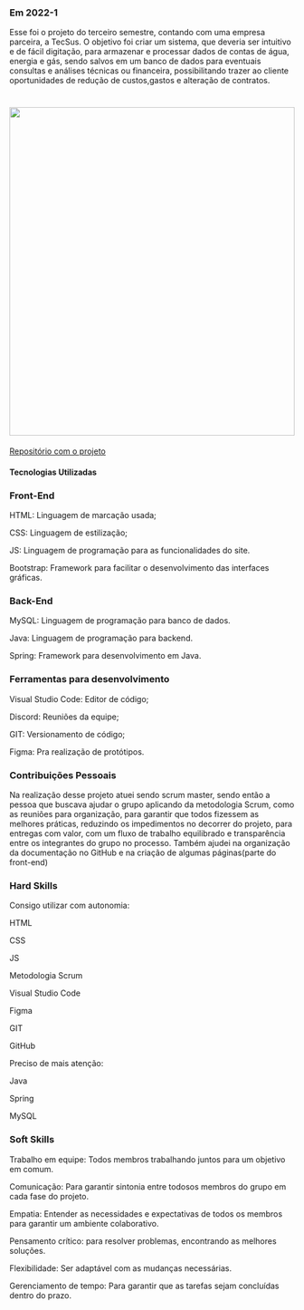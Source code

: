 ### Em 2022-1
Esse foi o projeto do terceiro semestre, contando com uma empresa parceira, a TecSus. O objetivo foi criar um sistema, que deveria ser intuitivo e de fácil digitação, para armazenar e processar dados de contas de água, energia e gás, sendo salvos em um banco de dados para eventuais consultas e análises técnicas ou financeira, possibilitando trazer ao cliente oportunidades de redução de custos,gastos e alteração de contratos.

<h1 align="center"><img src = "https://github.com/GustavoAndo/portifolio-TG/blob/main/img/3-semestre.gif" width="100%" height="580px"></h1>



[Repositório com o projeto](https://github.com/NewInoDevs/NewInoDevs)

#### Tecnologias Utilizadas

### Front-End

HTML: Linguagem de marcação usada;

CSS: Linguagem de estilização;

JS: Linguagem de programação para as funcionalidades do site.

Bootstrap: Framework para facilitar o desenvolvimento das interfaces gráficas.

### Back-End

MySQL: Linguagem de programação para banco de dados.

Java: Linguagem de programação para backend.

Spring: Framework para desenvolvimento em Java.

### Ferramentas para desenvolvimento

Visual Studio Code: Editor de código;

Discord: Reuniões da equipe;

GIT: Versionamento de código;

Figma: Pra realização de protótipos.

### Contribuições Pessoais
Na realização desse projeto atuei sendo scrum master, sendo então a pessoa que buscava ajudar o grupo aplicando da metodologia Scrum, como as reuniões para organização, para garantir que todos fizessem as melhores práticas, reduzindo os impedimentos no decorrer do projeto, para entregas com valor, com um fluxo de trabalho equilibrado e transparência entre os integrantes do grupo no processo. Também ajudei na organização da documentação no GitHub e na criação de algumas páginas(parte do front-end)

### Hard Skills

Consigo utilizar com autonomia:

HTML

CSS

JS

Metodologia Scrum

Visual Studio Code

Figma

GIT

GitHub

Preciso de mais atenção:

Java

Spring

MySQL


### Soft Skills
Trabalho em equipe: Todos membros trabalhando juntos para um objetivo em comum. 

Comunicação: Para garantir sintonia entre todosos membros do grupo em cada fase do projeto.

Empatia: Entender as necessidades e expectativas de todos os membros para garantir um ambiente colaborativo.

Pensamento crítico: para resolver problemas, encontrando as melhores soluções.

Flexibilidade: Ser adaptável com as mudanças necessárias.

Gerenciamento de tempo: Para garantir que as tarefas sejam concluídas dentro do prazo.

